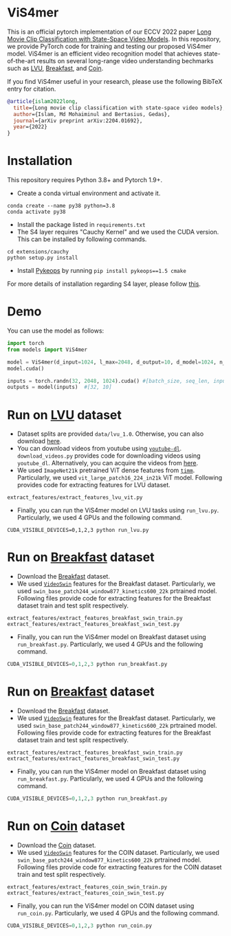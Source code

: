 # ViS4mer

This is an official pytorch implementation of our ECCV 2022 paper [Long Movie Clip Classification with State-Space Video Models](https://arxiv.org/abs/2204.01692). In this repository, we provide PyTorch code for training and testing our proposed ViS4mer model. ViS4mer is an efficient video recognition model that achieves state-of-the-art results on several long-range video understanding bechmarks such as [LVU](https://arxiv.org/abs/2106.11310), [Breakfast](https://serre-lab.clps.brown.edu/resource/breakfast-actions-dataset/), and [Coin](https://coin-dataset.github.io).

If you find ViS4mer useful in your research, please use the following BibTeX entry for citation.

```BibTeX
@article{islam2022long,
  title={Long movie clip classification with state-space video models},
  author={Islam, Md Mohaiminul and Bertasius, Gedas},
  journal={arXiv preprint arXiv:2204.01692},
  year={2022}
}
```

# Installation

This repository requires Python 3.8+ and Pytorch 1.9+. 

- Create a conda virtual environment and activate it.
```
conda create --name py38 python=3.8
conda activate py38
```
- Install the package listed in `requirements.txt`
- The S4 layer requires "Cauchy Kernel" and we used the CUDA version. This can be installed by following commands.
```
cd extensions/cauchy
python setup.py install
```
- Install [Pykeops](https://www.kernel-operations.io/keops/index.html) by running `pip install pykeops==1.5 cmake`

For more details of installation regarding S4 layer, please follow [this](https://github.com/HazyResearch/state-spaces).

# Demo
You can use the model as follows:

```python
import torch
from models import ViS4mer

model = ViS4mer(d_input=1024, l_max=2048, d_output=10, d_model=1024, n_layers=3)
model.cuda()

inputs = torch.randn(32, 2048, 1024).cuda() #[batch_size, seq_len, input_dim]
outputs = model(inputs)  #[32, 10]
```

# Run on [LVU](https://arxiv.org/abs/2106.11310) dataset

- Dataset splits are provided `data/lvu_1.0`. Otherwise, you can also download [here](https://github.com/chaoyuaw/lvu).
- You can download videos from youtube using [`youtube-dl`](https://pypi.org/project/youtube_dl/). `download_videos.py` provides code for downloading videos using `youtube_dl`. Alternatively, you can acquire the videos from [here](https://www.robots.ox.ac.uk/~vgg/research/condensed-movies/).
- We used `ImageNet21k` pretrained ViT dense features from [`timm`](https://github.com/rwightman/pytorch-image-models/blob/master/timm/models/vision_transformer.py). Particularly, we used `vit_large_patch16_224_in21k` ViT model. Following provides code for extracting features for LVU dataset.
 ```
 extract_features/extract_features_lvu_vit.py
 ```
- Finally, you can run the ViS4mer model on LVU tasks using `run_lvu.py`. Particularly, we used 4 GPUs and the following command.
 ```
 CUDA_VISIBLE_DEVICES=0,1,2,3 python run_lvu.py
 ```
 
 # Run on [Breakfast](https://serre-lab.clps.brown.edu/resource/breakfast-actions-dataset/) dataset

- Download the [Breakfast](https://serre-lab.clps.brown.edu/resource/breakfast-actions-dataset/) dataset.
- We used [`VideoSwin`](https://github.com/SwinTransformer/Video-Swin-Transformer) features for the Breakfast dataset. Particularly, we used `swin_base_patch244_window877_kinetics600_22k` prtrained model. Following files provide code for extracting features for the Breakfast dataset train and test split respectively.
```
extract_features/extract_features_breakfast_swin_train.py
extract_features/extract_features_breakfast_swin_test.py
```
- Finally, you can run the ViS4mer model on Breakfast dataset using `run_breakfast.py`. Particularly, we used 4 GPUs and the following command.
 ```python
 CUDA_VISIBLE_DEVICES=0,1,2,3 python run_breakfast.py
 ```
 
  # Run on [Breakfast](https://serre-lab.clps.brown.edu/resource/breakfast-actions-dataset/) dataset

- Download the [Breakfast](https://serre-lab.clps.brown.edu/resource/breakfast-actions-dataset/) dataset.
- We used [`VideoSwin`](https://github.com/SwinTransformer/Video-Swin-Transformer) features for the Breakfast dataset. Particularly, we used `swin_base_patch244_window877_kinetics600_22k` prtrained model. Following files provide code for extracting features for the Breakfast dataset train and test split respectively.
```
extract_features/extract_features_breakfast_swin_train.py
extract_features/extract_features_breakfast_swin_test.py
```
- Finally, you can run the ViS4mer model on Breakfast dataset using `run_breakfast.py`. Particularly, we used 4 GPUs and the following command.
 ```python
 CUDA_VISIBLE_DEVICES=0,1,2,3 python run_breakfast.py
 ```
 
 # Run on [Coin](https://coin-dataset.github.io) dataset

- Download the [Coin](https://coin-dataset.github.io) dataset.
- We used [`VideoSwin`](https://github.com/SwinTransformer/Video-Swin-Transformer) features for the COIN dataset. Particularly, we used `swin_base_patch244_window877_kinetics600_22k` prtrained model. Following files provide code for extracting features for the COIN dataset train and test split respectively.
```
extract_features/extract_features_coin_swin_train.py
extract_features/extract_features_coin_swin_test.py
```
- Finally, you can run the ViS4mer model on COIN dataset using `run_coin.py`. Particularly, we used 4 GPUs and the following command.
 ```python
 CUDA_VISIBLE_DEVICES=0,1,2,3 python run_coin.py


